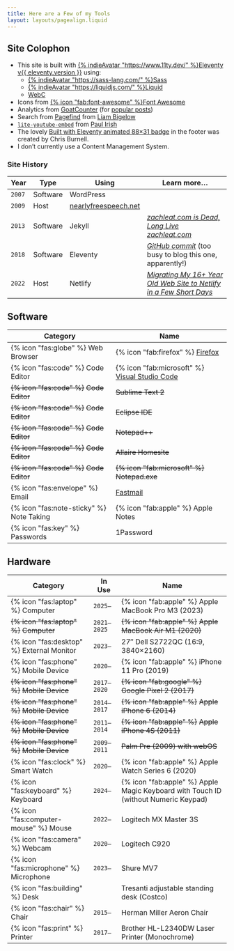 ```yaml
---
title: Here are a Few of my Tools
layout: layouts/pagealign.liquid
---
```

## Site Colophon

- This site is built with [{% indieAvatar "https://www.11ty.dev/" %}Eleventy v{{ eleventy.version }}](https://www.11ty.dev/) using:
	- [{% indieAvatar "https://sass-lang.com/" %}Sass](https://sass-lang.com/)
	- [{% indieAvatar "https://liquidjs.com/" %}Liquid](https://liquidjs.com/)
	- [WebC](https://www.11ty.dev/docs/languages/webc/)
- Icons from [{% icon "fab:font-awesome" %}Font Awesome](https://fontawesome.com/)
- Analytics from [GoatCounter](https://www.goatcounter.com/) (for [popular posts](/web/best-of/))
- Search from [Pagefind](https://pagefind.app/) from [Liam Bigelow](https://github.com/bglw)
- [`lite-youtube-embed`](https://github.com/paulirish/lite-youtube-embed) from [Paul Irish](https://www.paulirish.com/)
- The lovely [Built with Eleventy animated 88×31 badge](https://chrisburnell.com/note/eleventy-animated-88x31/) in the footer was created by Chris Burnell.
- I don’t currently use a Content Management System.

### Site History

<table>
	<thead>
		<tr>
			<th>Year</th>
			<th>Type</th>
			<th>Using</th>
			<th>Learn more…</th>
		</tr>
	</thead>
	<tbody>
		<tr>
			<td><code>2007</code></td>
			<td>Software</td>
			<td>WordPress</td>
			<td></td>
		</tr>
		<tr>
			<td><code>2009</code></td>
			<td>Host</td>
			<td><a href="https://www.nearlyfreespeech.net/">nearlyfreespeech.net</a></td>
			<td></td>
		</tr>
		<tr>
			<td><code>2013</code></td>
			<td>Software</td>
			<td>Jekyll</td>
			<td><a href="/web/zachleat-is-dead/"><em>zachleat.com is Dead, Long Live zachleat.com</em></a></td>
		</tr>
		<tr>
			<td><code>2018</code></td>
			<td>Software</td>
			<td>Eleventy</td>
			<td><a href="https://github.com/zachleat/zachleat.com/commit/0e10b089f3d7b86b8c0c13ade03782e9908347c1"><em>GitHub commit</em></a> (too busy to blog this one, apparently!)</td>
		</tr>
		<tr>
			<td><code>2022</code></td>
			<td>Host</td>
			<td>Netlify</td>
			<td><a href="/web/zachleat-on-netlify/"><em>Migrating My 16+ Year Old Web Site to Netlify in a Few Short Days</em></a></td>
		</tr>
	</tbody>
</table>

## Software

<table>
	<thead>
		<tr>
			<th>Category</th>
			<th>Name</th>
		</tr>
	</thead>
	<tbody>
		<tr>
			<td>{% icon "fas:globe" %} Web Browser</td>
			<td>{% icon "fab:firefox" %} <a href="https://www.firefox.com/">Firefox</a></td>
		</tr>
		<tr>
			<td>{% icon "fas:code" %} Code Editor</td>
			<td>{% icon "fab:microsoft" %} <a href="https://code.visualstudio.com/">Visual Studio Code</a></td>
		</tr>
		<tr>
			<td><del>{% icon "fas:code" %}</del> <del>Code Editor</del></td>
			<td><del>Sublime Text 2</del></td>
		</tr>
		<tr>
			<td><del>{% icon "fas:code" %}</del> <del>Code Editor</del></td>
			<td><del>Eclipse IDE</del></td>
		</tr>
		<tr>
			<td><del>{% icon "fas:code" %}</del> <del>Code Editor</del></td>
			<td><del>Notepad++</del></td>
		</tr>
		<tr>
			<td><del>{% icon "fas:code" %}</del> <del>Code Editor</del></td>
			<td><del>Allaire Homesite</del></td>
		</tr>
		<tr>
			<td><del>{% icon "fas:code" %}</del> <del>Code Editor</del></td>
			<td><del>{% icon "fab:microsoft" %}</del> <del>Notepad.exe</del></td>
		</tr>
		<tr>
			<td>{% icon "fas:envelope" %} Email</td>
			<td><a href="https://www.fastmail.com/">Fastmail</a></td>
		</tr>
		<tr>
			<td>{% icon "fas:note-sticky" %} Note Taking</td>
			<td>{% icon "fab:apple" %} Apple Notes</td>
		</tr>
		<tr>
			<td>{% icon "fas:key" %} Passwords</td>
			<td>1Password</td>
		</tr>
	</tbody>
</table>

## Hardware

<table>
	<thead>
		<tr>
			<th>Category</th>
			<th>In Use</th>
			<th>Name</th>
		</tr>
	</thead>
	<tbody>
		<tr>
			<td>{% icon "fas:laptop" %} Computer</td>
			<td><code>2025–</code></td>
			<td>{% icon "fab:apple" %} Apple MacBook Pro M3 (2023)</td>
		</tr>
		<tr>
			<td><del>{% icon "fas:laptop" %}</del> <del>Computer</del></td>
			<td><code>2021–2025</code></td>
			<td><del>{% icon "fab:apple" %}</del> <del>Apple MacBook Air M1 (2020)</del></td>
		</tr>
		<tr>
			<td>{% icon "fas:desktop" %} External Monitor</td>
			<td><code>2023–</code></td>
			<td>27″ Dell S2722QC (16:9, 3840×2160)</td>
		</tr>
		<tr>
			<td>{% icon "fas:phone" %} Mobile Device</td>
			<td><code>2020–</code></td>
			<td>{% icon "fab:apple" %} iPhone 11 Pro (2019)</td>
		</tr>
		<tr>
			<td><del>{% icon "fas:phone" %}</del> <del>Mobile Device</del></td>
			<td><code>2017–2020</code></td>
			<td><del>{% icon "fab:google" %}</del> <del>Google Pixel 2 (2017)</del></td>
		</tr>
		<tr>
			<td><del>{% icon "fas:phone" %}</del> <del>Mobile Device</del></td>
			<td><code>2014–2017</code></td>
			<td><del>{% icon "fab:apple" %}</del> <del>Apple iPhone 6 (2014)</del></td>
		</tr>
		<tr>
			<td><del>{% icon "fas:phone" %}</del> <del>Mobile Device</del></td>
			<td><code>2011–2014</code></td>
			<td><del>{% icon "fab:apple" %}</del> <del>Apple iPhone 4S (2011)</del></td>
		</tr>
		<tr>
			<td><del>{% icon "fas:phone" %}</del> <del>Mobile Device</del></td>
			<td><code>2009–2011</code></td>
			<td><del>Palm Pre (2009) with webOS</del></td>
		</tr>
		<tr>
			<td>{% icon "fas:clock" %} Smart Watch</td>
			<td><code>2020–</code></td>
			<td>{% icon "fab:apple" %} Apple Watch Series 6 (2020)</td>
		</tr>
		<tr>
			<td>{% icon "fas:keyboard" %} Keyboard</td>
			<td><code>2024–</code></td>
			<td>{% icon "fab:apple" %} Apple Magic Keyboard with Touch ID (without Numeric Keypad)</td>
		</tr>
		<tr>
			<td>{% icon "fas:computer-mouse" %} Mouse</td>
			<td><code>2022–</code></td>
			<td>Logitech MX Master 3S</td>
		</tr>
		<tr>
			<td>{% icon "fas:camera" %} Webcam</td>
			<td><code>2020–</code></td>
			<td>Logitech C920</td>
		</tr>
		<tr>
			<td>{% icon "fas:microphone" %} Microphone</td>
			<td><code>2023–</code></td>
			<td>Shure MV7</td>
		</tr>
		<tr>
			<td>{% icon "fas:building" %} Desk</td>
			<td></td>
			<td>Tresanti adjustable standing desk (Costco)</td>
		</tr>
		<tr>
			<td>{% icon "fas:chair" %} Chair</td>
			<td><code>2015–</code></td>
			<td>Herman Miller Aeron Chair</td>
		</tr>
		<tr>
			<td>{% icon "fas:print" %} Printer</td>
			<td><code>2017–</code></td>
			<td>Brother HL-L2340DW Laser Printer (Monochrome)</td>
		</tr>
	</tbody>
</table>

<!-- ### Entertainment

<table>
	<thead>
		<tr>
			<th>Category</th>
			<th>In Use</th>
			<th>Name</th>
		</tr>
	</thead>
	<tbody>
		<tr>
		<tr>
			<td>{% icon "fas:television" %} Streaming</td>
			<td><code>2010–</code></td>
			<td>Roku</td>
		</tr>
		<tr>
			<td>{% icon "fas:television" %} Streaming</td>
			<td><code>2025–</code></td>
			<td>Apple TV</td>
		</tr>
	</tbody>
</table> -->
